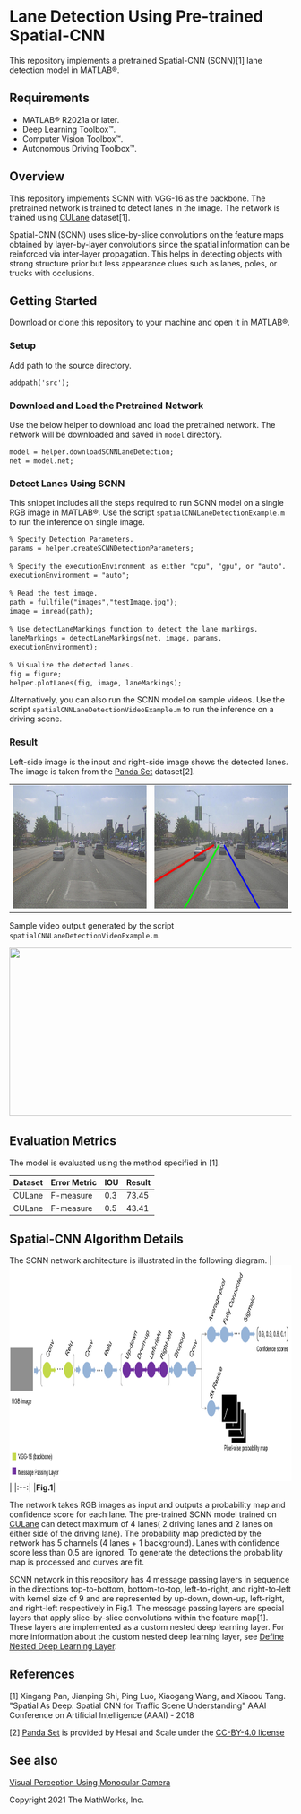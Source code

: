# Lane Detection Using Pre-trained Spatial-CNN

This repository implements a pretrained Spatial-CNN (SCNN)[1] lane detection model in MATLAB&reg;.

## Requirements
- MATLAB&reg; R2021a or later.
- Deep Learning Toolbox&trade;.
- Computer Vision Toolbox&trade;.
- Autonomous Driving Toolbox&trade;.

## Overview
This repository implements SCNN with VGG-16 as the backbone. The pretrained network is trained to detect lanes in the image. The network is trained using [CULane](https://xingangpan.github.io/projects/CULane.html) dataset[1].

Spatial-CNN (SCNN) uses slice-by-slice convolutions on the feature maps obtained by layer-by-layer convolutions since the spatial information can be reinforced via inter-layer propagation. This helps in detecting objects with strong structure prior but less appearance clues such as lanes, poles, or trucks with occlusions.

## Getting Started
Download or clone this repository to your machine and open it in MATLAB®.

### Setup
Add path to the source directory.
```
addpath('src');
```

### Download and Load the Pretrained Network
Use the below helper to download and load the pretrained network. The network will be downloaded and saved in `model` directory.
```
model = helper.downloadSCNNLaneDetection;
net = model.net;
```

### Detect Lanes Using SCNN
This snippet includes all the steps required to run SCNN model on a single RGB image in MATLAB®. Use the script `spatialCNNLaneDetectionExample.m` to run the inference on single image.

```
% Specify Detection Parameters.
params = helper.createSCNNDetectionParameters;

% Specify the executionEnvironment as either "cpu", "gpu", or "auto".
executionEnvironment = "auto";

% Read the test image.
path = fullfile("images","testImage.jpg");
image = imread(path);

% Use detectLaneMarkings function to detect the lane markings.
laneMarkings = detectLaneMarkings(net, image, params, executionEnvironment);

% Visualize the detected lanes.
fig = figure;
helper.plotLanes(fig, image, laneMarkings);

```

Alternatively, you can also run the SCNN model on sample videos. Use the script `spatialCNNLaneDetectionVideoExample.m` to run the inference on a driving scene.


### Result
Left-side image is the input and right-side image shows the detected lanes. The image is taken from the [Panda Set](https://scale.com/open-datasets/pandaset) dataset[2].

<table>
<tr>
    <td> <img src="images/testImage.jpg" width="550" height="220"/> </td>
    <td> <img src="images/result.jpg" width="550" height="220"/> </td>
</tr>
</table>

Sample video output generated by the script `spatialCNNLaneDetectionVideoExample.m`.

<img src="images/caltech_washington1.gif" width="800" height="300"/> 

## Evaluation Metrics
The model is evaluated using the method specified in [1].

| Dataset  | Error Metric | IOU | Result | 
| ------------- | ------------- | ------------- | ------------- |
| CULane  | F-measure  | 0.3 | 73.45 |
| CULane  | F-measure | 0.5 | 43.41 |

## Spatial-CNN Algorithm Details
The SCNN network architecture is illustrated in the following diagram.
|<img src="images/SCNN_architecture.png" width="949" height="385" title="Fig.1" />|
|:--:|
|**Fig.1**|


The network takes RGB images as input and outputs a probability map and confidence score for each lane. The pre-trained SCNN model trained on [CULane](https://xingangpan.github.io/projects/CULane.html) can detect maximum of 4 lanes( 2 driving lanes and 2 lanes on either side of the driving lane). The probability map predicted by the network has 5 channels (4 lanes + 1 background). Lanes with confidence score less than 0.5 are ignored. To generate the detections the probability map is processed and curves are fit.


SCNN network in this repository has 4 message passing layers in sequence in the directions top-to-bottom, bottom-to-top, left-to-right, and right-to-left with kernel size of 9 and are represented by up-down, down-up, left-right, and right-left respectively in Fig.1. The message passing layers are special layers that apply slice-by-slice convolutions within the feature map[1]. These layers are implemented as a custom nested deep learning layer. For more information about the custom nested deep learning layer, see [Define Nested Deep Learning Layer](https://www.mathworks.com/help/deeplearning/ug/define-nested-deep-learning-layer.html).

## References

[1] Xingang Pan, Jianping Shi, Ping Luo, Xiaogang Wang, and Xiaoou Tang. "Spatial As Deep: Spatial CNN for Traffic Scene Understanding" AAAI Conference on Artificial Intelligence (AAAI) - 2018

[2] [Panda Set](https://scale.com/open-datasets/pandaset) is provided by Hesai and Scale under the [CC-BY-4.0 license](https://creativecommons.org/licenses/by/4.0)

## See also
[Visual Perception Using Monocular Camera](https://www.mathworks.com/help/driving/ug/visual-perception-using-monocular-camera.html)

Copyright 2021 The MathWorks, Inc.

